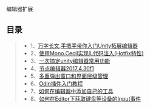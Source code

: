 编辑器扩展

目录
----
>* 1、[万字长文,手把手带你入门Unity拓展编辑器](https://mp.weixin.qq.com/s/96N9NkQPFhgNBeEbV_S5wg)
>* 2、[使用Mono.Cecil实现IL代码注入(Hotfix特性)](https://www.jianshu.com/p/a5276aadccdd?from=singlemessage)
>* 3、[一次搞定unity编辑器常用功能](https://yq.aliyun.com/articles/69190)
>* 4、[节点编辑器2017.4.30f1](https://github.com/tchua1993/UnityKnowledge/tree/master/EditorExtension/NodeEditor)
>* 5、[多重弹出窗口和界面层级管理](https://github.com/tchua1993/UnityKnowledge/tree/master/EditorExtension/MultiEditorWindow)
>* 6、[Odin插件入门教程](http://tonytang1990.github.io/2019/05/15/Odin%E6%8F%92%E4%BB%B6/)
>* 7、[如何在编辑器中添加自己的工具](https://www.cnblogs.com/ZhYQ-Note/articles/5846239.html)
>* 8、[如何在Editor下获取键盘等设备的Input事件](https://www.bobsong.net/945.html)
